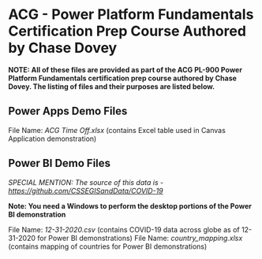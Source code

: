 # ACG - Power Platform Fundamentals Certification Prep Course Authored by Chase Dovey

**NOTE: All of these files are provided as part of the ACG PL-900 Power Platform Fundamentals certification prep course authored by Chase Dovey. The listing of files and their purposes are listed below.**

## Power Apps Demo Files
File Name: *ACG Time Off.xlsx* (contains Excel table used in Canvas Application demonstration)

## Power BI Demo Files
*SPECIAL MENTION: The source of this data is - https://github.com/CSSEGISandData/COVID-19*

**Note: You need a Windows to perform the desktop portions of the Power BI demonstration**

File Name: *12-31-2020.csv* (contains COVID-19 data across globe as of 12-31-2020 for Power BI demonstrations)
File Name: *country_mapping.xlsx* (contains mapping of countries for Power BI demonstrations)
